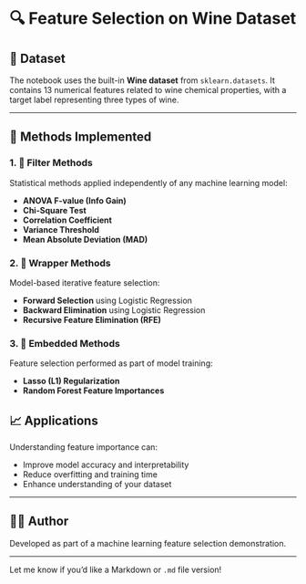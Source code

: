 


# 🔍 Feature Selection on Wine Dataset



## 📁 Dataset

The notebook uses the built-in **Wine dataset** from `sklearn.datasets`. It contains 13 numerical features related to wine chemical properties, with a target label representing three types of wine.

---

## 📌 Methods Implemented

### 1. 🔹 Filter Methods

Statistical methods applied independently of any machine learning model:

* **ANOVA F-value (Info Gain)**
* **Chi-Square Test**
* **Correlation Coefficient**
* **Variance Threshold**
* **Mean Absolute Deviation (MAD)**

### 2. 🔸 Wrapper Methods

Model-based iterative feature selection:

* **Forward Selection** using Logistic Regression
* **Backward Elimination** using Logistic Regression
* **Recursive Feature Elimination (RFE)**

### 3. 🔸 Embedded Methods

Feature selection performed as part of model training:

* **Lasso (L1) Regularization**
* **Random Forest Feature Importances**


## 📈 Applications

Understanding feature importance can:

* Improve model accuracy and interpretability
* Reduce overfitting and training time
* Enhance understanding of your dataset

---

## 👨‍💻 Author

Developed as part of a machine learning feature selection demonstration.

---

Let me know if you’d like a Markdown or `.md` file version!
